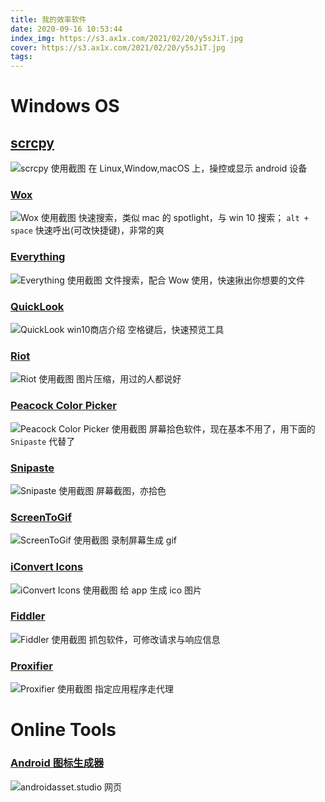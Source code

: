 ```yaml
---
title: 我的效率软件
date: 2020-09-16 10:53:44
index_img: https://s3.ax1x.com/2021/02/20/y5sJiT.jpg
cover: https://s3.ax1x.com/2021/02/20/y5sJiT.jpg
tags:
---
```


# Windows OS

## [scrcpy](https://github.com/Genymobile/scrcpy)

![scrcpy 使用截图](https://z3.ax1x.com/2021/04/12/cBodBt.jpg)
在 Linux,Window,macOS 上，操控或显示 android 设备

### [Wox](http://www.wox.one/)

![Wox 使用截图](https://s3.ax1x.com/2021/02/20/y5cJFP.jpg)
快速搜索，类似 mac 的 spotlight，与 win 10 搜索； `alt + space` 快速呼出(可改快捷键)，非常的爽

### [Everything](https://www.voidtools.com)

![Everything 使用截图](https://s3.ax1x.com/2021/02/20/y5gR4P.jpg)
文件搜索，配合 Wow 使用，快速揪出你想要的文件

### [QuickLook](https://github.com/QL-Win/QuickLook)

![QuickLook win10商店介绍](https://s3.ax1x.com/2021/02/20/y5RYJx.jpg)
空格键后，快速预览工具

### [Riot](https://riot-optimizer.com/)

![Riot 使用截图](https://s3.ax1x.com/2021/02/20/y5Wl1f.jpg)
图片压缩，用过的人都说好

### [Peacock Color Picker](https://peacock-color-picker.en.softonic.com/download)

![Peacock Color Picker 使用截图](https://s3.ax1x.com/2021/02/20/y5foR0.jpg)
屏幕拾色软件，现在基本不用了，用下面的 `Snipaste` 代替了

### [Snipaste](https://www.snipaste.com/)

![Snipaste 使用截图](https://s3.ax1x.com/2021/02/20/y55sR1.png)
屏幕截图，亦拾色

### [ScreenToGif](https://www.screentogif.com/)

![ScreenToGif 使用截图](https://s3.ax1x.com/2021/02/20/y55gsK.gif)
录制屏幕生成 gif

### [iConvert Icons](https://iconverticons.com/)

![iConvert Icons 使用截图](https://s3.ax1x.com/2021/02/20/y55hIH.png)
给 app 生成 ico 图片

### [Fiddler](https://www.telerik.com/fiddler)

![Fiddler 使用截图](https://s3.ax1x.com/2021/02/20/y55oRI.jpg)
抓包软件，可修改请求与响应信息

### [Proxifier](http://www.proxifier.com/)

![Proxifier 使用截图](https://s3.ax1x.com/2021/02/20/y55zJs.png)
指定应用程序走代理

# Online Tools

### [Android 图标生成器](http://androidasset.studio)

![androidasset.studio 网页](https://s3.ax1x.com/2021/02/20/y5IrTg.jpg)

